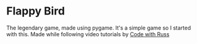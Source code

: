 # Flappy Bird
The legendary game, made using pygame. It's a simple game so I started with this. Made while following video tutorials by [Code with Russ](https://www.youtube.com/watch?v=GiUGVOqqCKg&list=PLjcN1EyupaQkz5Olxzwvo1OzDNaNLGWoJ) 
